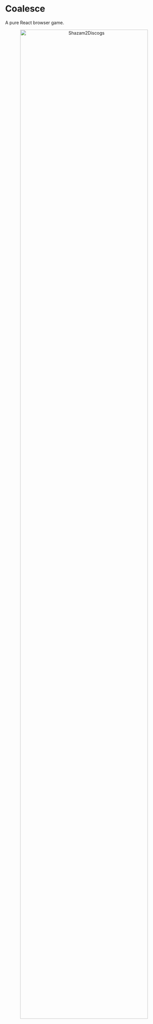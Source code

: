 # Coalesce

A pure React browser game. 

<p align="center">
  <a href="https://shazam2discogs.olikester.com">
    <img
      alt="Shazam2Discogs"
      src="https://olikester.blob.core.windows.net/$web/assets/project-images/coalesce.png"
      width="90%"
    />
  </a>
</p>
